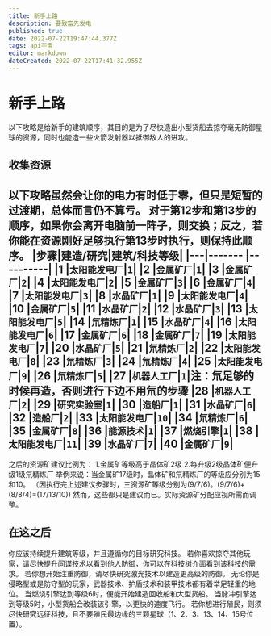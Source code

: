```yaml
---
title: 新手上路
description: 要致富先发电
published: true
date: 2022-07-22T19:47:44.377Z
tags: api宇宙
editor: markdown
dateCreated: 2022-07-22T17:41:32.955Z
---
```


# 新手上路

以下攻略是给新手的建筑顺序，其目的是为了尽快造出小型货船去掠夺毫无防御星球的资源，同时也能造一些火箭发射器以抵御敌人的进攻。

## 收集资源
以下攻略虽然会让你的电力有时低于零，但只是短暂的过渡期，总体而言仍不算亏。
对于第12步和第13步的顺序，如果你会离开电脑前一阵子，则交换；反之，若你能在资源刚好足够执行第13步时执行，则保持此顺序。
|步骤|建造/研究|建筑/科技等级|
|---|------- |----------|
|1  |`太阳能发电厂`|`1`|
|2  |`金属矿厂`|`1`|
|3  |`金属矿厂`|`2`|
|4  |`太阳能发电厂`|`2`|
|5  |`金属矿厂`|`3`|
|6  |`金属矿厂`|`4`|
|7  |`太阳能发电厂`|`3`|
|8  |`水晶矿厂`|`1`|
|9  |`太阳能发电厂`|`4`|
|10  |`金属矿厂`|`5`|
|11  |`水晶矿厂`|`2`|
|12  |`水晶矿厂`|`3`|
|13  |`太阳能发电厂`|`5`|
|14  |`氘精炼厂`|`1`|
|15  |`水晶矿厂`|`4`|
|16 |`太阳能发电厂`|`6`|
|17 |`金属矿厂`|`6`|
|18 |`金属矿厂`|`7`|
|19 |`太阳能发电厂`|`7`|
|20 |`水晶矿厂`|`5`|
|21 |`氘精炼厂`|`2`|
|22 |`太阳能发电厂`|`8`|
|23 |`氘精炼厂`|`3`|
|24 |`氘精炼厂`|`4`|
|25 |`太阳能发电厂`|`9`|
|26 |`氘精炼厂`|`5`|
|27 |`机器人工厂`|`1`|注：氘足够的时候再造，否则进行下边不用氘的步骤
|28 |`机器人工厂`|`2`|
|29 |`研究实验室`|`1`|
|30 |`造船厂`|`1`|
|31 |`水晶矿厂`|`6`|
|32  |`造船厂`|`2`|
|33  |`太阳能发电厂`|`10`|
|34  |`氘精炼厂`|`6`|
|35  |`金属矿厂`|`8`|
|36  |`能源技术`|`1`|
|37  |`燃烧引擎`|`1`|
|38  |`太阳能发电厂`|`11`|
|39  |`水晶矿厂`|`7`|
|40  |`金属矿厂`|`9`|
---
之后的资源矿建议比例为：
1.金属矿等级高于晶体矿2级
2.每升级2级晶体矿便升级1级氘精炼厂
举例来说：当金属矿17级时，晶体矿和氘精炼厂的等级应分别为15和10。
（因执行完上述建议步骤时，三资源矿等级分别为(9/7/6)。(9/7/6)+(8/8/4)=(17/13/10))
然而，这些都只是建议而已。实际资源矿分配应视所需而调整。
## 在这之后
你应该持续提升建筑等级，并且遵循你的目标研究科技。
若你喜欢掠夺其他玩家，请尽快提升间谍技术以看到他人防御，你可以在科技树介面看到该科技的需求。
若你想开始注重防御，请尽快研究激光技术以建造更高级的防御。
无论你是侵略型或是防守型的玩家，武器技术、护盾技术和装甲技术都有着举足轻重的地位。
当燃烧引擎达到等级6时，便能开始建造回收船和大型货船。
当脉冲引擎达到等级5时，小型货船会改装该引擎，以更快的速度飞行。
若你想进行殖民，则须尽快研究远征科技，且不要殖民最边缘的三颗星球（1、2、3、13、14、15号位置）。



